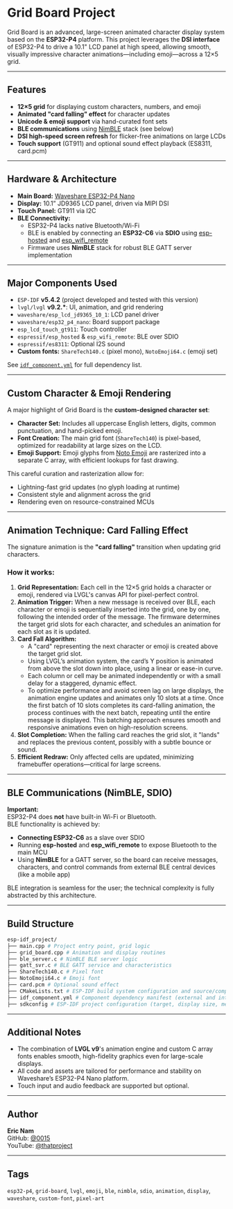 # Grid Board Project

Grid Board is an advanced, large-screen animated character display system based on the **ESP32-P4** platform. This project leverages the **DSI interface** of ESP32-P4 to drive a 10.1" LCD panel at high speed, allowing smooth, visually impressive character animations—including emoji—across a 12×5 grid.

---

## Features

- **12×5 grid** for displaying custom characters, numbers, and emoji
- **Animated "card falling" effect** for character updates
- **Unicode & emoji support** via hand-curated font sets
- **BLE communications** using [NimBLE](https://docs.espressif.com/projects/esp-idf/en/latest/esp32/api-reference/bluetooth/nimble/index.html) stack (see below)
- **DSI high-speed screen refresh** for flicker-free animations on large LCDs
- **Touch support** (GT911) and optional sound effect playback (ES8311, card.pcm)

---

## Hardware & Architecture

- **Main Board:** [Waveshare ESP32-P4 Nano](https://www.waveshare.com/esp32-p4-nano.htm)
- **Display:** 10.1” JD9365 LCD panel, driven via MIPI DSI
- **Touch Panel:** GT911 via I2C
- **BLE Connectivity:** 
    - ESP32-P4 lacks native Bluetooth/Wi-Fi
    - BLE is enabled by connecting an **ESP32-C6** via **SDIO** using [esp-hosted](https://github.com/espressif/esp-hosted) and [esp_wifi_remote](https://github.com/espressif/esp-hosted/tree/main/components/esp_wifi_remote)
    - Firmware uses **NimBLE** stack for robust BLE GATT server implementation

---

## Major Components Used

- `ESP-IDF` **v5.4.2** (project developed and tested with this version)
- `lvgl/lvgl` **v9.2.\***: UI, animation, and grid rendering
- `waveshare/esp_lcd_jd9365_10_1`: LCD panel driver
- `waveshare/esp32_p4_nano`: Board support package
- `esp_lcd_touch_gt911`: Touch controller
- `espressif/esp_hosted` & `esp_wifi_remote`: BLE over SDIO
- `espressif/es8311`: Optional I2S sound
- **Custom fonts:** `ShareTech140.c` (pixel mono), `NotoEmoji64.c` (emoji set)

See [`idf_component.yml`](idf_component.yml) for full dependency list.

---

## Custom Character & Emoji Rendering

A major highlight of Grid Board is the **custom-designed character set**:

- **Character Set:** Includes all uppercase English letters, digits, common punctuation, and hand-picked emoji.
- **Font Creation:** The main grid font (`ShareTech140`) is pixel-based, optimized for readability at large sizes on the LCD.
- **Emoji Support:** Emoji glyphs from [Noto Emoji](https://fonts.google.com/noto/specimen/Noto+Emoji) are rasterized into a separate C array, with efficient lookups for fast drawing.

This careful curation and rasterization allow for:
- Lightning-fast grid updates (no glyph loading at runtime)
- Consistent style and alignment across the grid
- Rendering even on resource-constrained MCUs

---

## Animation Technique: Card Falling Effect

The signature animation is the **"card falling"** transition when updating grid characters.

### How it works:

1. **Grid Representation:** Each cell in the 12×5 grid holds a character or emoji, rendered via LVGL's canvas API for pixel-perfect control.
2. **Animation Trigger:** When a new message is received over BLE, each character or emoji is sequentially inserted into the grid, one by one, following the intended order of the message. The firmware determines the target grid slots for each character, and schedules an animation for each slot as it is updated.
3. **Card Fall Algorithm:**
   - A "card" representing the next character or emoji is created above the target grid slot.
   - Using LVGL’s animation system, the card’s Y position is animated from above the slot down into place, using a linear or ease-in curve.
   - Each column or cell may be animated independently or with a small delay for a staggered, dynamic effect.
   - To optimize performance and avoid screen lag on large displays, the animation engine updates and animates only 10 slots at a time. Once the first batch of 10 slots completes its card-falling animation, the process continues with the next batch, repeating until the entire message is displayed. This batching approach ensures smooth and responsive animations even on high-resolution screens.
4. **Slot Completion:** When the falling card reaches the grid slot, it "lands" and replaces the previous content, possibly with a subtle bounce or sound.
5. **Efficient Redraw:** Only affected cells are updated, minimizing framebuffer operations—critical for large screens.

---

## BLE Communications (NimBLE, SDIO)

**Important:**  
ESP32-P4 does **not** have built-in Wi-Fi or Bluetooth.  
BLE functionality is achieved by:

- **Connecting ESP32-C6** as a slave over SDIO
- Running **esp-hosted** and **esp_wifi_remote** to expose Bluetooth to the main MCU
- Using **NimBLE** for a GATT server, so the board can receive messages, characters, and control commands from external BLE central devices (like a mobile app)

BLE integration is seamless for the user; the technical complexity is fully abstracted by this architecture.

---

## Build Structure

```bash
esp-idf_project/
├── main.cpp # Project entry point, grid logic
├── grid_board.cpp # Animation and display routines
├── ble_server.c # NimBLE BLE server logic
├── gatt_svr.c # BLE GATT service and characteristics
├── ShareTech140.c # Pixel font
├── NotoEmoji64.c # Emoji font
├── card.pcm # Optional sound effect
├── CMakeLists.txt # ESP-IDF build system configuration and source/component list
├── idf_component.yml # Component dependency manifest (external and internal components, versions)
├── sdkconfig # ESP-IDF project configuration (target, display size, memory, etc)
```

---

## Additional Notes

- The combination of **LVGL v9**'s animation engine and custom C array fonts enables smooth, high-fidelity graphics even for large-scale displays.
- All code and assets are tailored for performance and stability on Waveshare’s ESP32-P4 Nano platform.
- Touch input and audio feedback are supported but optional.

---

## Author

**Eric Nam**  
GitHub: [@0015](https://github.com/0015)  
YouTube: [@thatproject](https://youtube.com/@thatproject)

---

## Tags

`esp32-p4`, `grid-board`, `lvgl`, `emoji`, `ble`, `nimble`, `sdio`, `animation`, `display`, `waveshare`, `custom-font`, `pixel-art`


